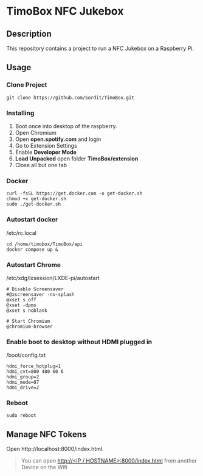 # TimoBox NFC Jukebox

## Description

This repository contains a project to run a NFC Jukebox on a Raspberry Pi.

## Usage

### Clone Project
```
git clone https://github.com/Sordit/TimoBox.git
```

### Installing
1. Boot once into desktop of the raspberry.
2. Open Chromium
3. Open **open.spotify.com** and login
4. Go to Extension Settings
5. Enable **Developer Mode**
6. **Load Unpacked** open folder **TimoBox/extension**
7. Close all but one tab

### Docker
```
curl -fsSL https://get.docker.com -o get-docker.sh
chmod +x get-docker.sh
sudo ./get-docker.sh
```

### Autostart docker
/etc/rc.local
```
cd /home/timobox/TimoBox/api
docker compose up &
```

### Autostart Chrome
/etc/xdg/lxsession/LXDE-pi/autostart

```
# Disable Screensaver
#@xscreensaver -no-splash
@xset s off
@xset -dpms
@xset s noblank

# Start Chromium
@chromium-browser
```

### Enable boot to desktop without HDMI plugged in
/boot/config.txt

```
hdmi_force_hotplug=1
hdmi_cvt=800 480 60 6
hdmi_group=2
hdmi_mode=87
hdmi_drive=2
```

### Reboot
```
sudo reboot
```

## Manage NFC Tokens
Open http://localhost:8000/index.html.
> You can open [http://<IP / HOSTNAME>:8000/index.html](http://IpOrHostname:8000/index.html) from another Device on the Wifi